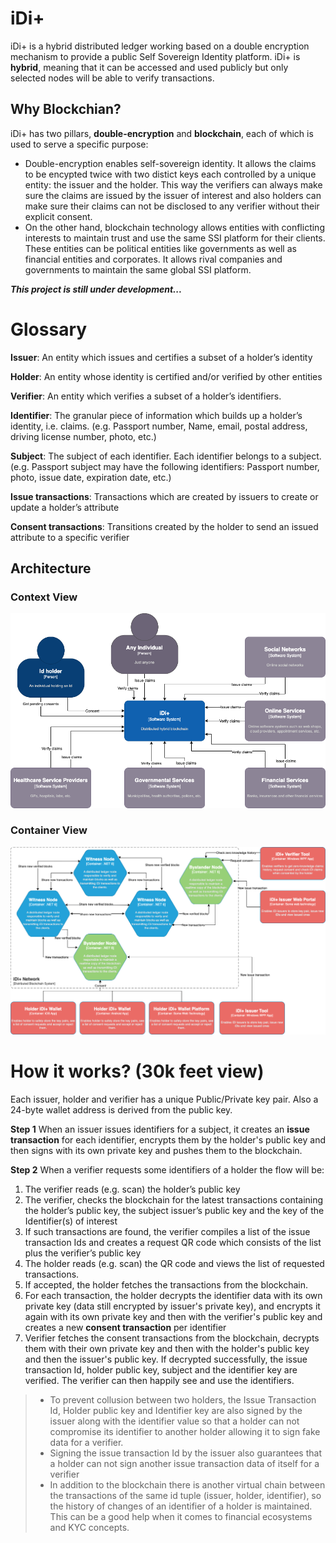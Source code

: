# iDi+

iDi+ is a hybrid distributed ledger working based on a double encryption mechanism to provide a public Self Sovereign Identity platform. iDi+ is **hybrid**, meaning that it can be accessed and used publicly but only selected nodes will be able to verify transactions.

## Why Blockchian?
iDi+ has two pillars, **double-encryption** and **blockchain**, each of which is used to serve a specific purpose:
- Double-encryption enables self-sovereign identity. It allows the claims to be encypted twice with two distict keys each controlled by a unique entity: the issuer and the holder. This way the verifiers can always make sure the claims are issued by the issuer of interest and also holders can make sure their claims can not be disclosed to any verifier without their explicit consent. 
- On the other hand, blockchain technology allows entities with conflicting interests to maintain trust and use the same SSI platform for their clients. These entities can be political entities like governments as well as financial entities and corporates. It allows rival companies and governments to maintain the same global SSI platform.

***This project is still under development...***



# Glossary

**Issuer**: An entity which issues and certifies a subset of a holder’s identity

**Holder**: An entity whose identity is certified and/or verified by other entities

**Verifier**: An entity which verifies a subset of a holder’s identifiers.

**Identifier**: The granular piece of information which builds up a holder’s identity, i.e. claims. (e.g. Passport number, Name, email, postal address, driving license number, photo, etc.)

**Subject**: The subject of each identifier. Each identifier belongs to a subject. (e.g. Passport subject may have the following identifiers: Passport number, photo, issue date, expiration date, etc.)

**Issue transactions**: Transactions which are created by issuers to create or update a holder’s attribute

**Consent transactions**: Transitions created by the holder to send an issued attribute to a specific verifier

## Architecture
### Context View
![Context view](img/iDiPlus-Architecure-L1.drawio.png)

### Container View
![Context view](img/iDiPlus-Containers.drawio.png)

# How it works? (30k feet view)

Each issuer, holder and verifier has a unique Public/Private key pair. Also a 24-byte wallet address is derived from the public key.

**Step 1**
When an issuer issues identifiers for a subject, it creates an **issue transaction** for each identifier, encrypts them by the holder's public key and then signs with its own private key and pushes them to the blockchain.

**Step 2**
When a verifier requests some identifiers of a holder the flow will be:
1. The verifier reads (e.g. scan) the holder’s public key
2. The verifier, checks the blockchain for the latest transactions containing the holder’s public key, the subject issuer’s public key and the key of the Identifier(s) of interest
3. If such transactions are found, the verifier compiles a list of the issue transaction Ids and creates a request QR code which consists of the list plus the verifier’s public key
4. The holder reads (e.g. scan) the QR code and views the list of requested transactions.
5. If accepted, the holder fetches the transactions from the blockchain.
6. For each transaction, the holder decrypts the identifier data with its own private key (data still encrypted by issuer's private key), and encrypts it again with its own private key and then with the verifier's public key and creates a new **consent transaction** per identifier
7. Verifier fetches the consent transactions from the blockchain, decrypts them with their own private key and then with the holder's public key and then the issuer's public key. If decrypted successfully, the issue transaction Id, holder public key, subject and the identifier key are verified. The verifier can then happily see and use the identifiers.

> -   To prevent collusion between two holders, the Issue Transaction Id, Holder public key and Identifier key are also signed by the issuer along with the identifier value so that a holder can not compromise its identifier to another holder allowing it to sign fake data for a verifier.  
>-   Signing the issue transaction Id by the issuer also guarantees that a holder can not sign another issue transaction data of itself for a verifier
>- In addition to the blockchain there is another virtual chain between the transactions of the same id tuple (issuer, holder, identifier), so the history of changes of an identifier of a holder is maintained. This can be a good help when it comes to financial ecosystems and KYC concepts.